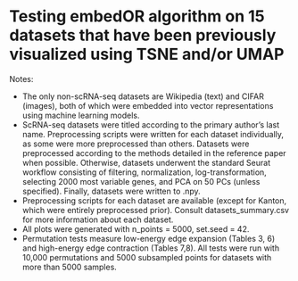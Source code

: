 # Testing embedOR algorithm on 15 datasets that have been previously visualized using TSNE and/or UMAP

Notes: 
* The only non-scRNA-seq datasets are Wikipedia (text) and CIFAR (images), both of which were embedded into vector representations using machine learning models.
* ScRNA-seq datasets were titled according to the primary author’s last name. Preprocessing scripts were written for each dataset individually, as some were more preprocessed than others. Datasets were preprocessed according to the methods detailed in the reference paper when possible. Otherwise, datasets underwent the standard Seurat workflow consisting of filtering, normalization, log-transformation, selecting 2000 most variable genes, and PCA on 50 PCs (unless specified). Finally, datasets were written to .npy.
* Preprocessing scripts for each dataset are available (except for Kanton, which were entirely preprocessed prior). Consult datasets_summary.csv for more information about each dataset.
* All plots were generated with n_points = 5000, set.seed = 42.
* Permutation tests measure low-energy edge expansion (Tables 3, 6) and high-energy edge contraction (Tables 7,8). All  tests were run with 10,000 permutations and 5000 subsampled points for datasets with more than 5000 samples. 
